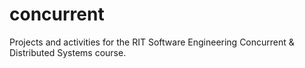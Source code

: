 # concurrent
Projects and activities for the RIT Software Engineering Concurrent & Distributed Systems course. 
